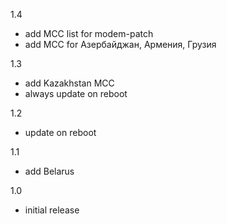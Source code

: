 1.4
- add MCC list for modem-patch
- add MCC for Азербайджан, Армения, Грузия

1.3
- add Kazakhstan MCC
- always update on reboot

1.2
- update on reboot

1.1
- add Belarus

1.0
- initial release
